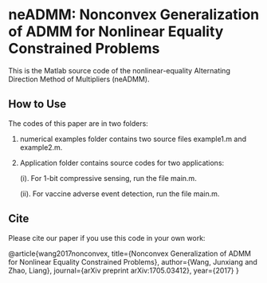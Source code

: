 # neADMM: Nonconvex Generalization of ADMM for Nonlinear Equality Constrained Problems
This is the Matlab source code of the nonlinear-equality Alternating Direction Method of Multipliers (neADMM).

## How to Use

The codes of this paper are in two folders:

1. numerical examples folder contains two source files example1.m and example2.m.

2. Application folder contains source codes for two applications: 

    (i). For 1-bit compressive sensing, run the file main.m. 
  

    (ii). For vaccine adverse event detection, run the file main.m.

## Cite

Please cite our paper if you use this code in your own work:

@article{wang2017nonconvex,
  title={Nonconvex Generalization of ADMM for Nonlinear Equality Constrained Problems},
  author={Wang, Junxiang and Zhao, Liang},
  journal={arXiv preprint arXiv:1705.03412},
  year={2017}
}
